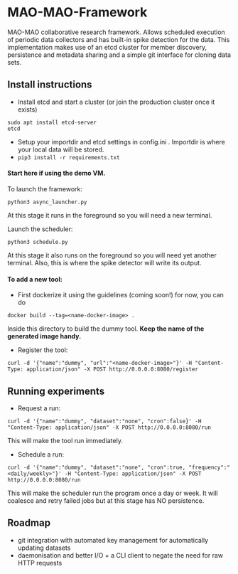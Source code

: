 # MAO-MAO-Framework

MAO-MAO collaborative research framework. Allows scheduled execution of periodic data collectors and has built-in spike detection for the data.
This implementation makes use of an etcd cluster for member discovery, persistence and metadata sharing and a simple git interface for cloning data sets.

## Install instructions

- Install etcd and start a cluster (or join the production cluster once it exists)
```
sudo apt install etcd-server
etcd
```
- Setup your importdir and etcd settings in config.ini . Importdir is where your local data will be stored.
- `pip3 install -r requirements.txt`

#### Start here if using the demo VM.
To launch the framework:
```
python3 async_launcher.py
```
At this stage it runs in the foreground so you will need a new terminal.

Launch the scheduler:
```
python3 schedule.py
```
At this stage it also runs on the foreground so you will need yet another terminal. Also, this is where the spike detector will write its output.

#### To add a new tool:
- First dockerize it using the guidelines (coming soon!) for now, you can do
```
docker build --tag=<name-docker-image> .
```
Inside this directory to build the dummy tool. **Keep the name of the generated image handy.**

- Register the tool:

 ```
 curl -d '{"name":"dummy", "url":"<name-docker-image>"}' -H "Content-Type: application/json" -X POST http://0.0.0.0:8080/register
 ```

## Running experiments
- Request a run:
```
curl -d '{"name":"dummy", "dataset":"none", "cron":false}' -H "Content-Type: application/json" -X POST http://0.0.0.0:8080/run
```
This will make the tool run immediately.

- Schedule a run:
```
curl -d '{"name":"dummy", "dataset":"none", "cron":true, "frequency":"<daily/weekly>"}' -H "Content-Type: application/json" -X POST http://0.0.0.0:8080/run
```
This will make the scheduler run the program once a day or week. It will coalesce and retry failed jobs but at this stage has NO persistence.

## Roadmap

- git integration with automated key management for automatically updating datasets
- daemonisation and better I/O + a CLI client to negate the need for raw HTTP requests
